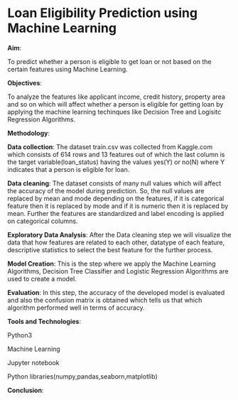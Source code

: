 # Loan Eligibility Prediction using Machine Learning


**Aim**: 

To predict whether a person is eligible to get loan or not based on the certain features using Machine Learning.


**Objectives**:

To analyze the features like applicant income, credit history, property area and so on which will affect whether a person is eligible for getting loan by applying the machine learning techinques like Decision Tree and Logisitc Regression Algorithms.


**Methodology**:

**Data collection**: The dataset train.csv was collected from Kaggle.com which consists of 614 rows and 13 features out of which the last column is the target variable(loan_status) having the values yes(Y) or no(N) where Y indicates that a person is eligible for loan.

**Data cleaning**: The dataset consists of many null values which will affect the accuracy of the model during prediction. So, the null values are replaced by mean and mode depending on the features, if it is categorical feature then it is replaced by mode and if it is numeric then it is replaced by mean. Further the features are standardized and label encoding is applied on categorical columns.

**Exploratory Data Analysis**: After the Data cleaning step we will visualize the data that how features are related to each other, datatype of each feature, descriptive statistics to select the best feature for the further process. 

**Model Creation**: This is the step where we apply the Machine Learning Algorithms, Decision Tree Classifier and Logistic Regression Algorithms are used to create a model. 

**Evaluation**: In this step, the accuracy of the developed model is evaluated and also the confusion matrix is obtained which tells us that which algorithm performed well in terms of accuracy.


**Tools and Technologies**:

Python3

Machine Learning

Jupyter notebook

Python libraries(numpy,pandas,seaborn,matplotlib)


**Conclusion**:



